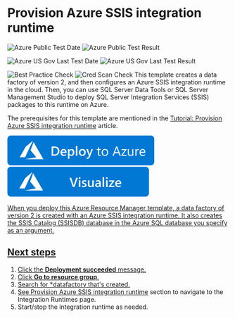 # Provision Azure SSIS integration runtime

![Azure Public Test Date](https://azurequickstartsservice.blob.core.windows.net/badges/101-data-factory-v2-provision-ssis-runtime/PublicLastTestDate.svg)
![Azure Public Test Result](https://azurequickstartsservice.blob.core.windows.net/badges/101-data-factory-v2-provision-ssis-runtime/PublicDeployment.svg)

![Azure US Gov Last Test Date](https://azurequickstartsservice.blob.core.windows.net/badges/101-data-factory-v2-provision-ssis-runtime/FairfaxLastTestDate.svg)
![Azure US Gov Last Test Result](https://azurequickstartsservice.blob.core.windows.net/badges/101-data-factory-v2-provision-ssis-runtime/FairfaxDeployment.svg)

![Best Practice Check](https://azurequickstartsservice.blob.core.windows.net/badges/101-data-factory-v2-provision-ssis-runtime/BestPracticeResult.svg)
![Cred Scan Check](https://azurequickstartsservice.blob.core.windows.net/badges/101-data-factory-v2-provision-ssis-runtime/CredScanResult.svg)
This template creates a data factory of version 2, and then configures an Azure
SSIS integration runtime in the cloud. Then, you can use SQL Server Data Tools
or SQL Server Management Studio to deploy SQL Server Integration Services (SSIS)
packages to this runtime on Azure.

The prerequisites for this template are mentioned in the
[Tutorial: Provision Azure SSIS integration runtime](https://docs.microsoft.com/en-us/azure/data-factory/tutorial-deploy-ssis-packages-azure#prerequisites)
article.

[![Deploy To Azure](https://raw.githubusercontent.com/Azure/azure-quickstart-templates/master/1-CONTRIBUTION-GUIDE/images/deploytoazure.svg?sanitize=true)]("https://portal.azure.com/#create/Microsoft.Template/uri/https%3A%2F%2Fraw.githubusercontent.com%2FAzure%2Fazure-quickstart-templates%2Fmaster%2F101-data-factory-v2-provision-ssis-runtime%2Fazuredeploy.json")
[![Visualize](https://raw.githubusercontent.com/Azure/azure-quickstart-templates/master/1-CONTRIBUTION-GUIDE/images/visualizebutton.svg?sanitize=true)]("http://armviz.io/#/?load=https%3A%2F%2Fraw.githubusercontent.com%2FAzure%2Fazure-quickstart-templates%2Fmaster%2F101-data-factory-v2-provision-ssis-runtime%2Fazuredeploy.json")

<a href="http://armviz.io/#/?load=https%3A%2F%2Fraw.githubusercontent.com%2FAzure%2Fazure-quickstart-templates%2Fmaster%2F101-data-factory-v2-provision-ssis-runtime" target="_blank">

When you deploy this Azure Resource Manager template, a data factory of version
2 is created with an Azure SSIS integration runtime. It also creates the SSIS
Catalog (SSISDB) database in the Azure SQL database you specify as an argument.

## Next steps

1. Click the **Deployment succeeded** message.
2. Click **Go to resource group**.
3. Search for \*datafactory that's created.
4. See
   [Provision Azure SSIS integration runtime](https://docs.microsoft.com/en-us/azure/data-factory/tutorial-create-azure-ssis-runtime-portal#provision-an-azure-ssis-integration-runtime)
   section to navigate to the Integration Runtimes page.
5. Start/stop the integration runtime as needed.
